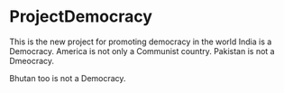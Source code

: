 # ProjectDemocracy
This is the new project for promoting democracy in the world
India is a Democracy.
America is not only a Communist country.
Pakistan is not a Dmeocracy.

Bhutan too is not a Democracy.
